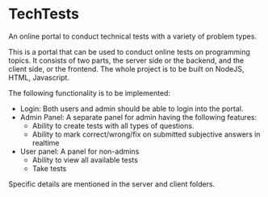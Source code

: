 # TechTests
An online portal to conduct technical tests with a variety of problem types.

This is a portal that can be used to conduct online tests on programming
topics.  It consists of two parts, the server side or the backend, and the
client side, or the frontend. The whole project is to be built on NodeJS, HTML,
Javascript.

The following functionality is to be implemented:
- Login: Both users and admin should be able to login into the portal.
- Admin Panel: A separate panel for admin having the following features:
  - Ability to create tests with all types of questions.
  - Ability to mark correct/wrong/fix on submitted subjective answers in realtime
- User panel: A panel for non-admins
  - Ability to view all available tests
  - Take tests

Specific details are mentioned in the server and client folders.
